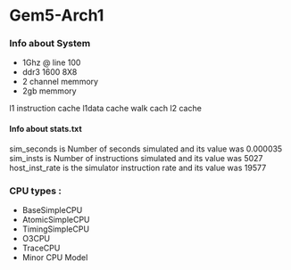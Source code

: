 # Gem5-Arch1  
### Info about System
* 1Ghz @ line 100  
* ddr3 1600 8X8  
* 2 channel memmory  
* 2gb memmory  


l1 instruction cache l1data cache walk cach l2 cache 

#### Info about stats.txt
sim_seconds is Number of seconds simulated and its value was 0.000035  
sim_insts is Number of instructions simulated and its value was 5027  
host_inst_rate is the simulator instruction rate and its value was 19577  



### CPU types :  
* BaseSimpleCPU
* AtomicSimpleCPU
* TimingSimpleCPU
* O3CPU
* TraceCPU
* Minor CPU Model



